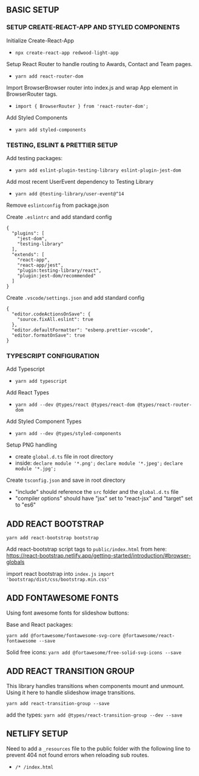 ## BASIC SETUP

### SETUP CREATE-REACT-APP AND STYLED COMPONENTS
Initialize Create-React-App
* `npx create-react-app redwood-light-app`

Setup React Router to handle routing to Awards, Contact and Team pages.
* `yarn add react-router-dom`

Import BrowserBrowser router into index.js and wrap App element in BrowserRouter tags.
* `import { BrowserRouter } from 'react-router-dom';`

Add Styled Components
* `yarn add styled-components`


### TESTING, ESLINT & PRETTIER SETUP
Add testing packages:
* `yarn add eslint-plugin-testing-library eslint-plugin-jest-dom`

Add most recent UserEvent dependency to Testing Library
* `yarn add @testing-library/user-event@^14`

Remove `eslintconfig` from package.json

Create `.eslintrc` and add standard config
```
{
  "plugins": [
    "jest-dom",
    "testing-library"
  ],
  "extends": [
    "react-app",
    "react-app/jest",
    "plugin:testing-library/react",
    "plugin:jest-dom/recommended"
  ]
}
```

Create `.vscode/settings.json` and add standard config
```
{
  "editor.codeActionsOnSave": {
    "source.fixAll.eslint": true
  },
  "editor.defaultFormatter": "esbenp.prettier-vscode",
  "editor.formatOnSave": true
}
```

### TYPESCRIPT CONFIGURATION
Add Typescript
* `yarn add typescript`

Add React Types
* `yarn add --dev @types/react @types/react-dom @types/react-router-dom`

Add Styled Component Types
* `yarn add --dev @types/styled-components`

Setup PNG handling
* create `global.d.ts` file in root directory
* inside: 
`declare module '*.png';`
`declare module '*.jpeg';`
`declare module '*.jpg';`

Create `tsconfig.json` and save in root directory
* "include" should reference the `src` folder and the `global.d.ts` file
* "compiler options" should have "jsx" set to "react-jsx" and "target" set to "es6"


## ADD REACT BOOTSTRAP
`yarn add react-bootstrap bootstrap`

Add react-bootstrap script tags to `public/index.html` from here:
https://react-bootstrap.netlify.app/getting-started/introduction/#browser-globals

import react bootstrap into `index.js`
`import 'bootstrap/dist/css/bootstrap.min.css'`

## ADD FONTAWESOME FONTS

Using font awesome fonts for slideshow buttons:

Base and React packages: 

`yarn add @fortawesome/fontawesome-svg-core @fortawesome/react-fontawesome --save`

Solid free icons: 
`yarn add @fortawesome/free-solid-svg-icons --save`

## ADD REACT TRANSITION GROUP
This library handles transitions when components mount and unmount. 
Using it here to handle slideshow image transitions.

`yarn add react-transition-group --save`

add the types:
`yarn add @types/react-transition-group --dev --save`

## NETLIFY SETUP
Need to add a `_resources` file to the public folder with the following line to
prevent 404 not found errors when reloading sub routes.

* `/* /index.html`
